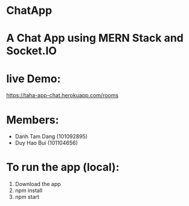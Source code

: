 # ChatApp

# A Chat App using MERN Stack and Socket.IO
# live Demo:
https://taha-app-chat.herokuapp.com/rooms

# Members:
- Danh Tam Dang (101092895)
- Duy Hao Bui (101104656)

# To run the app (local):
1. Download the app
2. npm install
3. npm start
